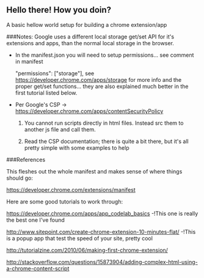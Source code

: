 ## Hello there! How you doin?
A basic hellow world setup for building a chrome extension/app


###Notes:
Google uses a different local storage get/set API for it's extensions and apps, than the normal local storage in the browser.
- In the manifest.json you will need to setup permissions... see comment in manifest

  "permissions": ["storage"],
  see https://developer.chrome.com/apps/storage for more info and the proper get/set functions... they are also explained much better in the first tutorial listed below.

- Per Google's CSP -> https://developer.chrome.com/apps/contentSecurityPolicy
  
  1) You cannot run scripts directly in html files. Instead src them to another js file and call them.

  2) Read the CSP documentation; there is quite a bit there, but it's all pretty simple with some examples to help



###References

This fleshes out the whole manifest and makes sense of where things should go:

https://developer.chrome.com/extensions/manifest


Here are some good tutorials to work through:

https://developer.chrome.com/apps/app_codelab_basics  -!This one is really the best one I've found

http://www.sitepoint.com/create-chrome-extension-10-minutes-flat/ -!This is a popup app that test the speed of your site, pretty cool

http://tutorialzine.com/2010/06/making-first-chrome-extension/

http://stackoverflow.com/questions/15873904/adding-complex-html-using-a-chrome-content-script

